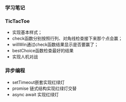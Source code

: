 ###  学习笔记

### TicTacToe

- 实现基本样式；
- check函数分别按照行列、对角线检查接下来那个点会赢；
- willWin通过check函数结果显示是否要赢了；
- bestChoice函数检查最好的结果
- 实现人机对战

### 异步编程

- setTimeout嵌套实现红绿灯
- promise 链式结构实现红绿灯交替
- async await 实现红绿灯
